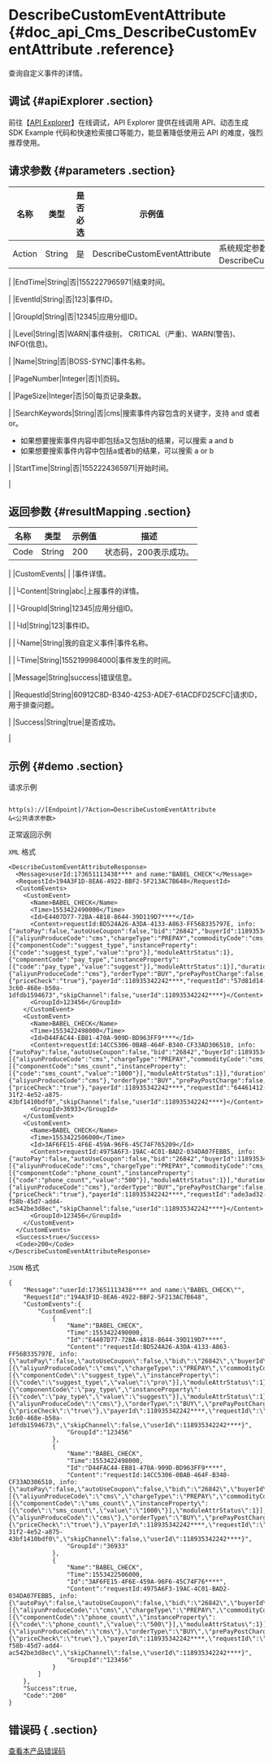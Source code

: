 # DescribeCustomEventAttribute {#doc_api_Cms_DescribeCustomEventAttribute .reference}

查询自定义事件的详情。

## 调试 {#apiExplorer .section}

前往【[API Explorer](https://api.aliyun.com/#product=Cms&api=DescribeCustomEventAttribute)】在线调试，API Explorer 提供在线调用 API、动态生成 SDK Example 代码和快速检索接口等能力，能显著降低使用云 API 的难度，强烈推荐使用。

## 请求参数 {#parameters .section}

|名称|类型|是否必选|示例值|描述|
|--|--|----|---|--|
|Action|String|是|DescribeCustomEventAttribute|系统规定参数。取值：DescribeCustomEventAttribute。

 |
|EndTime|String|否|1552227965971|结束时间。

 |
|EventId|String|否|123|事件ID。

 |
|GroupId|String|否|12345|应用分组ID。

 |
|Level|String|否|WARN|事件级别， CRITICAL（严重\)、WARN\(警告\)、 INFO\(信息\)。

 |
|Name|String|否|BOSS-SYNC|事件名称。

 |
|PageNumber|Integer|否|1|页码。

 |
|PageSize|Integer|否|50|每页记录条数。

 |
|SearchKeywords|String|否|cms|搜索事件内容包含的关键字，支持 and 或者 or。

 -   如果想要搜索事件内容中即包括a又包括b的结果，可以搜索 a and b
-   如果想要搜索事件内容中包括a或者b的结果，可以搜索 a or b

 |
|StartTime|String|否|1552224365971|开始时间。

 |

## 返回参数 {#resultMapping .section}

|名称|类型|示例值|描述|
|--|--|---|--|
|Code|String|200|状态码，200表示成功。

 |
|CustomEvents| | |事件详情。

 |
|└Content|String|abc|上报事件的详情。

 |
|└GroupId|String|12345|应用分组ID。

 |
|└Id|String|123|事件ID。

 |
|└Name|String|我的自定义事件|事件名称。

 |
|└Time|String|1552199984000|事件发生的时间。

 |
|Message|String|success|错误信息。

 |
|RequestId|String|60912C8D-B340-4253-ADE7-61ACDFD25CFC|请求ID，用于排查问题。

 |
|Success|String|true|是否成功。

 |

## 示例 {#demo .section}

请求示例

``` {#request_demo}

http(s)://[Endpoint]/?Action=DescribeCustomEventAttribute
&<公共请求参数>

```

正常返回示例

`XML` 格式

``` {#xml_return_success_demo}
<DescribeCustomEventAttributeResponse>
  <Message>userId:173651113438**** and name:"BABEL_CHECK"</Message>
  <RequestId>194A3F1D-8EA6-4922-BBF2-5F213AC7B648</RequestId>
  <CustomEvents>
    <CustomEvent>
      <Name>BABEL_CHECK</Name>
      <Time>1553422490000</Time>
      <Id>E4407D77-72BA-4818-8644-39D119D7****</Id>
      <Content>requestId:BD524A26-A3DA-4133-A863-FF56B335797E, info:{"autoPay":false,"autoUseCoupon":false,"bid":"26842","buyerId":118935342242****,"commodities":[{"aliyunProduceCode":"cms","chargeType":"PREPAY","commodityCode":"cms_edition","components":[{"componentCode":"suggest_type","instanceProperty":[{"code":"suggest_type","value":"pro"}],"moduleAttrStatus":1},{"componentCode":"pay_type","instanceProperty":[{"code":"pay_type","value":"suggest"}],"moduleAttrStatus":1}],"duration":1,"free":false,"orderParams":{"aliyunProduceCode":"cms"},"orderType":"BUY","prePayPostCharge":false,"pricingCycle":"Month","quantity":1,"refundSpecCode":"","renewChange":false,"specCode":"cms_edition","specUpdate":false,"syncToSubscription":false,"upgradeInquireFinancialValue":true}],"fromApp":"commonbuy","orderParams":{"priceCheck":"true"},"payerId":118935342242****,"requestId":"57d81d14-3c60-468e-b50a-1dfdb1594673","skipChannel":false,"userId":118935342242****}</Content>
      <GroupId>123456</GroupId>
    </CustomEvent>
    <CustomEvent>
      <Name>BABEL_CHECK</Name>
      <Time>1553422498000</Time>
      <Id>D44FAC44-EB81-470A-909D-BD963FF9****</Id>
      <Content>requestId:14CC5306-0BAB-464F-B340-CF33AD306510, info:{"autoPay":false,"autoUseCoupon":false,"bid":"26842","buyerId":118935342242****,"commodities":[{"aliyunProduceCode":"cms","chargeType":"PREPAY","commodityCode":"cms_smspackage","components":[{"componentCode":"sms_count","instanceProperty":[{"code":"sms_count","value":"1000"}],"moduleAttrStatus":1}],"duration":6,"free":false,"orderParams":{"aliyunProduceCode":"cms"},"orderType":"BUY","prePayPostCharge":false,"pricingCycle":"Month","quantity":1,"refundSpecCode":"","renewChange":false,"specCode":"cms_smspackage","specUpdate":false,"syncToSubscription":false,"upgradeInquireFinancialValue":true}],"fromApp":"commonbuy","orderParams":{"priceCheck":"true"},"payerId":118935342242****,"requestId":"64461412-31f2-4e52-a875-43bf1410bdf0","skipChannel":false,"userId":118935342242****}</Content>
      <GroupId>36933</GroupId>
    </CustomEvent>
    <CustomEvent>
      <Name>BABEL_CHECK</Name>
      <Time>1553422506000</Time>
      <Id>3AF6FE15-4F6E-459A-96F6-45C74F765209</Id>
      <Content>requestId:4975A6F3-19AC-4C01-BAD2-034DA07FEBB5, info:{"autoPay":false,"autoUseCoupon":false,"bid":"26842","buyerId":118935342242****,"commodities":[{"aliyunProduceCode":"cms","chargeType":"PREPAY","commodityCode":"cms_call_num","components":[{"componentCode":"phone_count","instanceProperty":[{"code":"phone_count","value":"500"}],"moduleAttrStatus":1}],"duration":6,"free":false,"orderParams":{"aliyunProduceCode":"cms"},"orderType":"BUY","prePayPostCharge":false,"pricingCycle":"Month","quantity":1,"refundSpecCode":"","renewChange":false,"specCode":"cms_call_num","specUpdate":false,"syncToSubscription":false,"upgradeInquireFinancialValue":true}],"fromApp":"commonbuy","orderParams":{"priceCheck":"true"},"payerId":118935342242****,"requestId":"ade3ad32-f58b-45d7-add4-ac542be3d8ec","skipChannel":false,"userId":118935342242****}</Content>
      <GroupId>123456</GroupId>
    </CustomEvent>
  </CustomEvents>
  <Success>true</Success>
  <Code>200</Code>
</DescribeCustomEventAttributeResponse>

```

`JSON` 格式

``` {#json_return_success_demo}
{
	"Message":"userId:173651113438**** and name:\"BABEL_CHECK\"",
	"RequestId":"194A3F1D-8EA6-4922-BBF2-5F213AC7B648",
	"CustomEvents":{
		"CustomEvent":[
			{
				"Name":"BABEL_CHECK",
				"Time":1553422490000,
				"Id":"E4407D77-72BA-4818-8644-39D119D7****",
				"Content":"requestId:BD524A26-A3DA-4133-A863-FF56B335797E, info:{\"autoPay\":false,\"autoUseCoupon\":false,\"bid\":\"26842\",\"buyerId\":118935342242****,\"commodities\":[{\"aliyunProduceCode\":\"cms\",\"chargeType\":\"PREPAY\",\"commodityCode\":\"cms_edition\",\"components\":[{\"componentCode\":\"suggest_type\",\"instanceProperty\":[{\"code\":\"suggest_type\",\"value\":\"pro\"}],\"moduleAttrStatus\":1},{\"componentCode\":\"pay_type\",\"instanceProperty\":[{\"code\":\"pay_type\",\"value\":\"suggest\"}],\"moduleAttrStatus\":1}],\"duration\":1,\"free\":false,\"orderParams\":{\"aliyunProduceCode\":\"cms\"},\"orderType\":\"BUY\",\"prePayPostCharge\":false,\"pricingCycle\":\"Month\",\"quantity\":1,\"refundSpecCode\":\"\",\"renewChange\":false,\"specCode\":\"cms_edition\",\"specUpdate\":false,\"syncToSubscription\":false,\"upgradeInquireFinancialValue\":true}],\"fromApp\":\"commonbuy\",\"orderParams\":{\"priceCheck\":\"true\"},\"payerId\":118935342242****,\"requestId\":\"57d81d14-3c60-468e-b50a-1dfdb1594673\",\"skipChannel\":false,\"userId\":118935342242****}",
				"GroupId":"123456"
			},
			{
				"Name":"BABEL_CHECK",
				"Time":1553422498000,
				"Id":"D44FAC44-EB81-470A-909D-BD963FF9****",
				"Content":"requestId:14CC5306-0BAB-464F-B340-CF33AD306510, info:{\"autoPay\":false,\"autoUseCoupon\":false,\"bid\":\"26842\",\"buyerId\":118935342242****,\"commodities\":[{\"aliyunProduceCode\":\"cms\",\"chargeType\":\"PREPAY\",\"commodityCode\":\"cms_smspackage\",\"components\":[{\"componentCode\":\"sms_count\",\"instanceProperty\":[{\"code\":\"sms_count\",\"value\":\"1000\"}],\"moduleAttrStatus\":1}],\"duration\":6,\"free\":false,\"orderParams\":{\"aliyunProduceCode\":\"cms\"},\"orderType\":\"BUY\",\"prePayPostCharge\":false,\"pricingCycle\":\"Month\",\"quantity\":1,\"refundSpecCode\":\"\",\"renewChange\":false,\"specCode\":\"cms_smspackage\",\"specUpdate\":false,\"syncToSubscription\":false,\"upgradeInquireFinancialValue\":true}],\"fromApp\":\"commonbuy\",\"orderParams\":{\"priceCheck\":\"true\"},\"payerId\":118935342242****,\"requestId\":\"64461412-31f2-4e52-a875-43bf1410bdf0\",\"skipChannel\":false,\"userId\":118935342242****}",
				"GroupId":"36933"
			},
			{
				"Name":"BABEL_CHECK",
				"Time":1553422506000,
				"Id":"3AF6FE15-4F6E-459A-96F6-45C74F76****",
				"Content":"requestId:4975A6F3-19AC-4C01-BAD2-034DA07FEBB5, info:{\"autoPay\":false,\"autoUseCoupon\":false,\"bid\":\"26842\",\"buyerId\":118935342242****,\"commodities\":[{\"aliyunProduceCode\":\"cms\",\"chargeType\":\"PREPAY\",\"commodityCode\":\"cms_call_num\",\"components\":[{\"componentCode\":\"phone_count\",\"instanceProperty\":[{\"code\":\"phone_count\",\"value\":\"500\"}],\"moduleAttrStatus\":1}],\"duration\":6,\"free\":false,\"orderParams\":{\"aliyunProduceCode\":\"cms\"},\"orderType\":\"BUY\",\"prePayPostCharge\":false,\"pricingCycle\":\"Month\",\"quantity\":1,\"refundSpecCode\":\"\",\"renewChange\":false,\"specCode\":\"cms_call_num\",\"specUpdate\":false,\"syncToSubscription\":false,\"upgradeInquireFinancialValue\":true}],\"fromApp\":\"commonbuy\",\"orderParams\":{\"priceCheck\":\"true\"},\"payerId\":118935342242****,\"requestId\":\"ade3ad32-f58b-45d7-add4-ac542be3d8ec\",\"skipChannel\":false,\"userId\":118935342242****}",
				"GroupId":"123456"
			}
		]
	},
	"Success":true,
	"Code":"200"
}
```

## 错误码 { .section}

[查看本产品错误码](https://error-center.aliyun.com/status/product/Cms)

